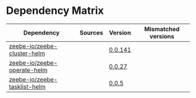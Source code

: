 # Dependency Matrix

Dependency | Sources | Version | Mismatched versions
---------- | ------- | ------- | -------------------
[zeebe-io/zeebe-cluster-helm](https://github.com/zeebe-io/zeebe-cluster-helm) |  | [0.0.141]() | 
[zeebe-io/zeebe-operate-helm](https://github.com/zeebe-io/zeebe-operate-helm) |  | [0.0.27](https://github.com/zeebe-io/zeebe-operate-helm/releases/tag/v0.0.27) | 
[zeebe-io/zeebe-tasklist-helm](https://github.com/zeebe-io/zeebe-tasklist-helm) |  | [0.0.5](https://github.com/zeebe-io/zeebe-tasklist-helm/releases/tag/v0.0.5) | 
